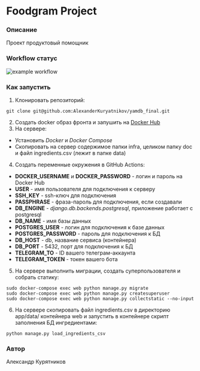 # Foodgram Project
### Описание
Проект продуктовый помощник
### Workflow статус
![example workflow](https://github.com/AlexanderKuryatnikov/foodgram-project-react/actions/workflows/foodgram_workflow.yml/badge.svg)
### Как запустить
1. Клонировать репозиторий:
```
git clone git@github.com:AlexanderKuryatnikov/yamdb_final.git
```
2. Создать docker образ фронта и запушить на [Docker Hub](https://hub.docker.com/)
3. На сервере:
  - Установить *Docker* и *Docker Compose*
  - Скопировать на сервер содержимое папки infra, целиком папку doc и файл ingredients.csv (лежит в папке data)
4. Создать переменные окружения в GitHub Actions:
  - **DOCKER_USERNAME** и **DOCKER_PASSWORD** - логин и пароль на Docker Hub
  - **USER** - имя пользователя для подключения к серверу
  - **SSH_KEY** - ssh-ключ для подключения
  - **PASSPHRASE** - фраза-пароль для подключения, если создавали
  - **DB_ENGINE** - *django.db.backends.postgresql*, приложение работает с postgresql
  - **DB_NAME** - имя базы данных
  - **POSTGRES_USER** - логин для подключения к базе данных
  - **POSTGRES_PASSWORD** - пароль для подключения к БД
  - **DB_HOST** - db, название сервиса (контейнера)
  - **DB_PORT** - 5432, порт для подключения к БД
  - **TELEGRAM_TO** - ID вашего телеграм-аккаунта
  - **TELEGRAM_TOKEN** - токен вашего бота
5. На сервере выполнить миграции, создать суперпользователя и собрать статику:
```
sudo docker-compose exec web python manage.py migrate
sudo docker-compose exec web python manage.py createsuperuser
sudo docker-compose exec web python manage.py collectstatic --no-input
```
6. На сервере скопировать файл ingredients.csv в директорию app/data/ контейнера web и запустить в контейнере скрипт заполнения БД ингредиентами:
```
python manage.py load_ingredients_csv
```
### Автор
Александр Курятников

